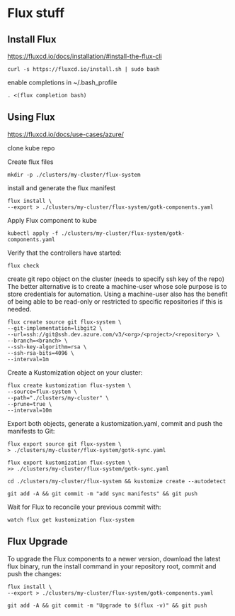 # Flux stuff


## Install Flux 

https://fluxcd.io/docs/installation/#install-the-flux-cli


    curl -s https://fluxcd.io/install.sh | sudo bash

 enable completions in ~/.bash_profile
    
    . <(flux completion bash)


## Using Flux

https://fluxcd.io/docs/use-cases/azure/


clone kube repo

Create flux files

    mkdir -p ./clusters/my-cluster/flux-system

install and generate the flux manifest

    flux install \
    --export > ./clusters/my-cluster/flux-system/gotk-components.yaml

Apply Flux component to kube 

    kubectl apply -f ./clusters/my-cluster/flux-system/gotk-components.yaml

Verify that the controllers have started:

    flux check

create git repo object on the cluster (needs to specify ssh key of the repo)
The better alternative is to create a machine-user whose sole purpose is to store credentials for automation. Using a machine-user also has the benefit of being able to be read-only or restricted to specific repositories if this is needed.

    flux create source git flux-system \
    --git-implementation=libgit2 \
    --url=ssh://git@ssh.dev.azure.com/v3/<org>/<project>/<repository> \
    --branch=<branch> \
    --ssh-key-algorithm=rsa \
    --ssh-rsa-bits=4096 \
    --interval=1m


Create a Kustomization object on your cluster:

    flux create kustomization flux-system \
    --source=flux-system \
    --path="./clusters/my-cluster" \
    --prune=true \
    --interval=10m


Export both objects, generate a kustomization.yaml, commit and push the manifests to Git:

    flux export source git flux-system \
    > ./clusters/my-cluster/flux-system/gotk-sync.yaml

    flux export kustomization flux-system \
    >> ./clusters/my-cluster/flux-system/gotk-sync.yaml

    cd ./clusters/my-cluster/flux-system && kustomize create --autodetect

    git add -A && git commit -m "add sync manifests" && git push

Wait for Flux to reconcile your previous commit with:

    watch flux get kustomization flux-system

## Flux Upgrade

To upgrade the Flux components to a newer version, download the latest flux binary, run the install command in your repository root, commit and push the changes:

    flux install \
    --export > ./clusters/my-cluster/flux-system/gotk-components.yaml

    git add -A && git commit -m "Upgrade to $(flux -v)" && git push


